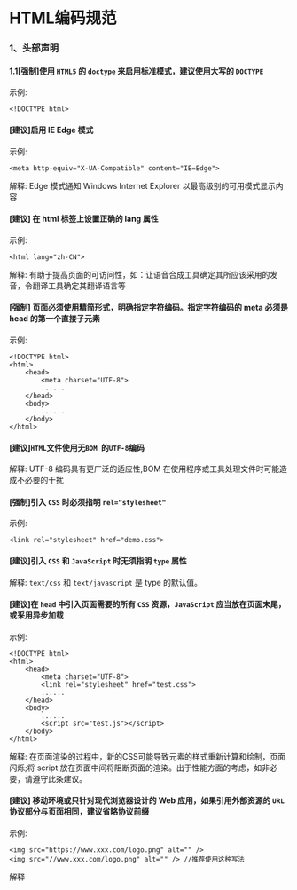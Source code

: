 # HTML编码规范

### 1、头部声明


#### 1.1[强制]使用 `HTML5` 的 `doctype` 来启用标准模式，建议使用大写的 `DOCTYPE`
示例:
```
<!DOCTYPE html>
```

#### [建议]启用 IE Edge 模式
示例:
```
<meta http-equiv="X-UA-Compatible" content="IE=Edge">
```
解释:
Edge 模式通知 Windows Internet Explorer 以最高级别的可用模式显示内容

#### [建议] 在 html 标签上设置正确的 lang 属性
示例:
```
<html lang="zh-CN">
```
解释:
有助于提高页面的可访问性，如：让语音合成工具确定其所应该采用的发音，令翻译工具确定其翻译语言等

#### [强制] 页面必须使用精简形式，明确指定字符编码。指定字符编码的 meta 必须是 head 的第一个直接子元素
示例:
```
<!DOCTYPE html>
<html>
    <head>
        <meta charset="UTF-8">
        ......
    </head>
    <body>
        ......
    </body>
</html>
```

#### [建议]`HTML`文件使用无`BOM `的`UTF-8`编码
解释:
UTF-8 编码具有更广泛的适应性,BOM 在使用程序或工具处理文件时可能造成不必要的干扰

#### [强制]引入 `CSS` 时必须指明 `rel="stylesheet"`
示例:
```
<link rel="stylesheet" href="demo.css">
```

#### [建议]引入 `CSS` 和 `JavaScript` 时无须指明 `type` 属性
解释:
`text/css` 和 `text/javascript` 是 type 的默认值。

#### [建议]在 `head` 中引入页面需要的所有 `CSS` 资源，`JavaScript` 应当放在页面末尾，或采用异步加载
示例:
```
<!DOCTYPE html>
<html>
    <head>
        <meta charset="UTF-8">
        <link rel="stylesheet" href="test.css">
        ......
    </head>
    <body>
        ......
        <script src="test.js"></script>
    </body>
</html>
```
解释:
在页面渲染的过程中，新的CSS可能导致元素的样式重新计算和绘制，页面闪烁;将 script 放在页面中间将阻断页面的渲染。出于性能方面的考虑，如非必要，请遵守此条建议。

#### [建议] 移动环境或只针对现代浏览器设计的 Web 应用，如果引用外部资源的 `URL` 协议部分与页面相同，建议省略协议前缀
示例:
```
<img src="https://www.xxx.com/logo.png" alt="" /> 
<img src="//www.xxx.com/logo.png" alt="" /> //推荐使用这种写法
```
解释
